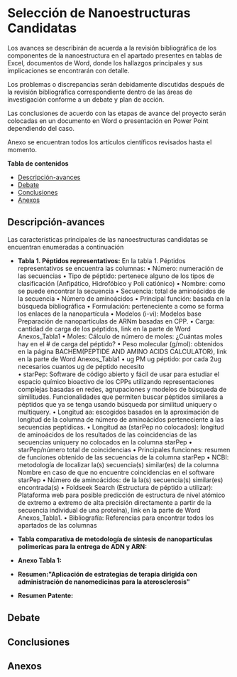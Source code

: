 # Selección de Nanoestructuras Candidatas
Los avances se describirán de acuerda a la revisión bibliográfica de los componentes de la nanoestructura en el apartado presentes en tablas de Excel, documentos de Word, donde los hallazgos principales y sus implicaciones se encontrarán con detalle.

Los problemas o discrepancias serán debidamente discutidas después de la revisión bibliográfica correspondiente dentro de las áreas de investigación conforme a un debate y plan de acción. 

Las conclusiones de acuerdo con las etapas de avance del proyecto serán colocadas en un documento en Word o presentación en Power Point dependiendo del caso.

Anexo se encuentran todos los artículos científicos revisados hasta el momento.

**Tabla de contenidos** 

- [Descripción-avances](#descripción-avances)
- [Debate](#debate)
- [Conclusiones](#conclusiones)
- [Anexos](#anexos)

## Descripción-avances
Las características principales de las nanoestructuras candidatas se encuentran enumeradas a continuación

* **Tabla 1. Péptidos representativos:**
  En la tabla 1. Péptidos representativos se encuentra las columnas: 
•	Número: numeración de las secuencias
•	Tipo de péptido: pertenece alguno de los tipos de clasificación (Anfipático, Hidrofóbico y Poli catiónico)
•	Nombre: como se puede encontrar la secuencia
•	Secuencia: total de aminoácidos de la secuencia
•	Número de aminoácidos
•	Principal función: basada en la búsqueda bibliográfica
•	Formulación: perteneciente a como se forma los enlaces de la nanopartícula
•	Modelos (i-vi):  Modelos base Preparación de nanopartículas de ARNm basadas en CPP.
•	Carga: cantidad de carga de los péptidos, link en la parte de Word Anexos_Tabla1
•	Moles: Cálculo de número de moles: ¿Cuántas moles hay en el # de carga del péptido?
•	Peso molecular (g/mol): obtenidos en la página BACHEM(PEPTIDE AND AMINO ACIDS CALCULATOR), link en la parte de Word Anexos_Tabla1
•	ug  PM	ug péptido: por cada 2ug necesarios cuantos ug de péptido necesito	
•	starPep: Software de código abierto y fácil de usar para estudiar el espacio químico bioactivo de los CPPs utilizando representaciones complejas basadas en redes, agrupaciones y modelos de búsqueda de similitudes. Funcionalidades que permiten buscar péptidos similares a péptidos que ya se tenga usando búsqueda por similitud uniquery o multiquery.
•	Longitud aa: escogidos basados en la aproximación de longitud de la columna de número de aminoácidos perteneciente a las secuencias peptídicas.
•	Longitud aa (starPep no colocados): longitud de aminoácidos de los resultados de las coincidencias de las secuencias uniquery no colocados en la columna starPep 
•	starPep/número total de coincidencias
•	Principales funciones: resumen de funciones obtenido de las secuencias de la columna starPep
•	NCBI: metodología de localizar la(s) secuencia(s) similar(es) de la columna Nombre en caso de que no encuentre coincidencias en el software starPep
•	Número de aminoácidos: de la la(s) secuencia(s) similar(es) encontrada(s)
•	Foldseek Search (Estructura de péptido a utilizar):  Plataforma web para posible predicción de estructura de nivel atómico de extremo a extremo de alta precisión directamente a partir de la secuencia individual de una proteína), link en la parte de Word Anexos_Tabla1.
•	Bibliografía: Referencias para encontrar todos los apartados de las columnas 

* **Tabla comparativa de metodología de síntesis de nanopartículas polímericas para la entrega de ADN y ARN:**
* **Anexo Tabla 1:**
* **Resumen:"Aplicación de estrategias de terapia dirigida con administración de nanomedicinas para la aterosclerosis"**
* **Resumen Patente:**

## Debate

## Conclusiones

## Anexos

